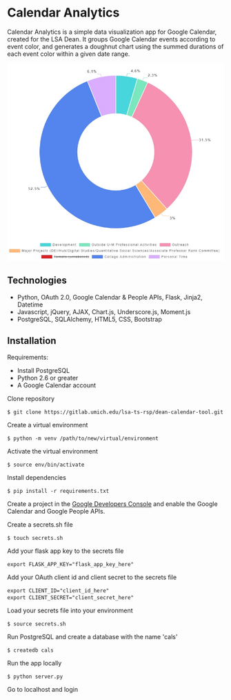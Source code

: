# Calendar Analytics #

Calendar Analytics is a simple data visualization app for Google Calendar, created for the LSA Dean. It groups Google Calendar events according to event color, and generates a doughnut chart using the summed durations of each event color within a given date range.

![](https://raw.githubusercontent.com/GhastlyParadox/ghastlyparadox.github.io/master/chart.jpeg)

## Technologies
- Python, OAuth 2.0, Google Calendar & People APIs, Flask, Jinja2, Datetime
- Javascript, jQuery, AJAX, Chart.js, Underscore.js, Moment.js
- PostgreSQL, SQLAlchemy, HTML5, CSS, Bootstrap

## Installation

Requirements:

- Install PostgreSQL
- Python 2.6 or greater
- A Google Calendar account

Clone repository
```
$ git clone https://gitlab.umich.edu/lsa-ts-rsp/dean-calendar-tool.git
```
Create a virtual environment
```
$ python -m venv /path/to/new/virtual/environment
```
Activate the virtual environment
```
$ source env/bin/activate
```
Install dependencies
```
$ pip install -r requirements.txt
```
Create a project in the [Google Developers Console](https://console.developers.google.com/apis/api/calendar-json.googleapis.com/overview) and enable the Google Calendar and Google People APIs.

Create a secrets.sh file
```
$ touch secrets.sh
```
Add your flask app key to the secrets file
```
export FLASK_APP_KEY="flask_app_key_here"
```
Add your OAuth client id and client secret to the secrets file
```
export CLIENT_ID="client_id_here"
export CLIENT_SECRET="client_secret_here"
```
Load your secrets file into your environment
```
$ source secrets.sh
```
Run PostgreSQL and create a database with the name 'cals'
```
$ createdb cals
```
Run the app locally
```
$ python server.py
```
Go to localhost and login

